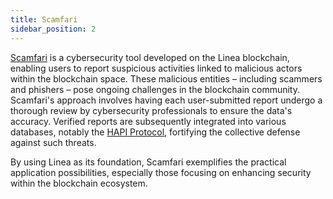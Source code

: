 ```yaml
---
title: Scamfari
sidebar_position: 2
---
```


[Scamfari](https://scamfari.com) is a cybersecurity tool developed on the Linea blockchain, enabling users to report suspicious activities linked to malicious actors within the blockchain space. These malicious entities – including scammers and phishers – pose ongoing challenges in the blockchain community. Scamfari's approach involves having each user-submitted report undergo a thorough review by cybersecurity professionals to ensure the data's accuracy. Verified reports are subsequently integrated into various databases, notably the [HAPI Protocol](https://hapi.one), fortifying the collective defense against such threats.

By using Linea as its foundation, Scamfari exemplifies the practical application possibilities, especially those focusing on enhancing security within the blockchain ecosystem.
